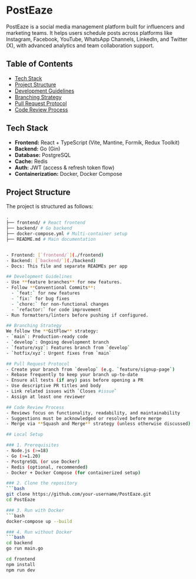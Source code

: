 # PostEaze

PostEaze is a social media management platform built for influencers and marketing teams. It helps users schedule posts across platforms like Instagram, Facebook, YouTube, WhatsApp Channels, LinkedIn, and Twitter (X), with advanced analytics and team collaboration support.

## Table of Contents
- [Tech Stack](#tech-stack)
- [Project Structure](#project-structure)
- [Development Guidelines](#development-guidelines)
- [Branching Strategy](#branching-strategy)
- [Pull Request Protocol](#pull-request-protocol)
- [Code Review Process](#code-review-process)

## Tech Stack
- **Frontend:** React + TypeScript (Vite, Mantine, Formik, Redux Toolkit)
- **Backend:** Go (Gin)
- **Database:** PostgreSQL
- **Cache:** Redis
- **Auth:** JWT (access & refresh token flow)
- **Containerization:** Docker, Docker Compose

## Project Structure
The project is structured as follows:

```bash
.
├── frontend/ # React frontend
├── backend/ # Go backend
├── docker-compose.yml # Multi-container setup
├── README.md # Main documentation


- Frontend: [`frontend/`](./frontend)
- Backend: [`backend/`](./backend)
- Docs: This file and separate READMEs per app

## Development Guidelines
- Use **feature branches** for new features.
- Follow **Conventional Commits**:
  - `feat:` for new features
  - `fix:` for bug fixes
  - `chore:` for non-functional changes
  - `refactor:` for code improvement
- Run formatters/linters before pushing if configured.

## Branching Strategy
We follow the **GitFlow** strategy:
- `main`: Production-ready code
- `develop`: Ongoing development branch
- `feature/xyz`: Features branch from `develop`
- `hotfix/xyz`: Urgent fixes from `main`

## Pull Request Protocol
- Create your branch from `develop` (e.g. `feature/signup-page`)
- Rebase frequently to keep your branch up-to-date
- Ensure all tests (if any) pass before opening a PR
- Use descriptive PR titles and body
- Link related issues with `Closes #issue`
- Assign at least one reviewer

## Code Review Process
- Reviews focus on functionality, readability, and maintainability
- Suggestions must be acknowledged or resolved before merge
- Merge via **Squash and Merge** strategy (unless otherwise discussed)

## Local Setup

### 1. Prerequisites
- Node.js (>=18)
- Go (>=1.20)
- PostgreSQL (or use Docker)
- Redis (optional, recommended)
- Docker + Docker Compose (for containerized setup)

### 2. Clone the repository
```bash
git clone https://github.com/your-username/PostEaze.git
cd PostEaze

### 3. Run with Docker
```bash
docker-compose up --build

### 4. Run without Docker
```bash
cd backend
go run main.go

cd frontend
npm install
npm run dev
